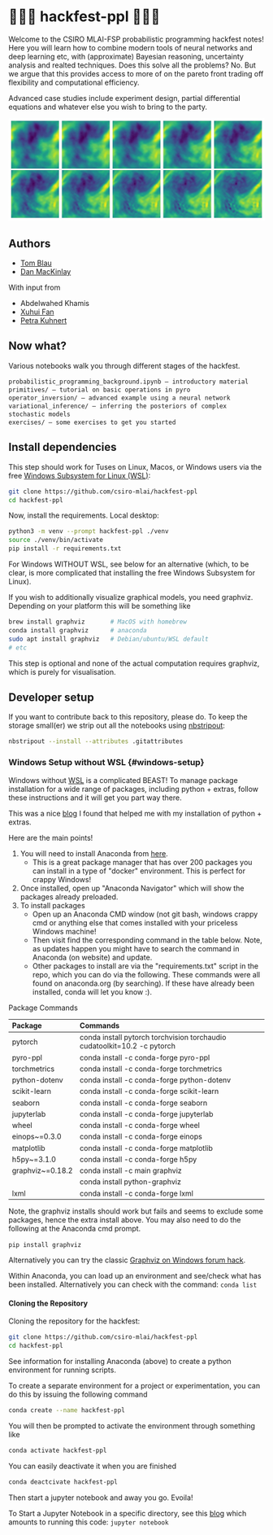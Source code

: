 # 🎰🎰🎰 hackfest-ppl 🎰🎰🎰

Welcome to the CSIRO MLAI-FSP probabilistic programming hackfest notes!
Here you will learn how to combine modern tools of neural networks and deep learning etc, with (approximate) Bayesian reasoning, uncertainty analysis and realted techniques.
Does this solve all the problems? No.
But we argue that this provides access to more of on the pareto front trading off flexibility and computational efficiency.

Advanced case studies include experiment design, partial differential equations and whatever else you wish to bring to the party.

![](operator_inversion/fno_forward_predict_sheet.jpg)


## Authors

- [Tom Blau](https://github.com/singulaire)
- [Dan MacKinlay](https://danmackinlay.name)

With input from

- Abdelwahed Khamis
- [Xuhui Fan](https://xuhuifan.github.io/)
- [Petra Kuhnert](https://people.csiro.au/K/P/Petra-Kuhnert)



## Now what?

Various notebooks walk you through different stages of the hackfest.

```text
probabilistic_programming_background.ipynb — introductory material
primitives/ — tutorial on basic operations in pyro
operator_inversion/ — advanced example using a neural network
variational_inference/ — inferring the posteriors of complex stochastic models
exercises/ — some exercises to get you started
```

## Install dependencies

This step should work for Tuses on Linux, Macos, or Windows users via the free [Windows Subsystem for Linux (WSL)](https://danmackinlay.name/notebook/wsl.html):

```bash
git clone https://github.com/csiro-mlai/hackfest-ppl
cd hackfest-ppl
```

Now, install the requirements.
Local desktop:

```bash
python3 -m venv --prompt hackfest-ppl ./venv
source ./venv/bin/activate
pip install -r requirements.txt
```

For Windows WITHOUT WSL, see below for an alternative (which, to be clear, is more complicated that installing the free Windows Subsystem for Linux).

If you wish to additionally visualize graphical models, you need graphviz.
Depending on your platform this will be something like

```bash
brew install graphviz       # MacOS with homebrew
conda install graphviz      # anaconda
sudo apt install graphviz   # Debian/ubuntu/WSL default
# etc
```

This step is optional and none of the actual computation requires graphviz, which is purely for visualisation.

## Developer setup

If you want to contribute back to this repository, please do.
To keep the storage small(er) we strip out all the notebooks using [nbstripout](https://github.com/kynan/nbstripout):

```bash
nbstripout --install --attributes .gitattributes
```

### Windows Setup without WSL {#windows-setup}

Windows without [WSL](https://danmackinlay.name/notebook/wsl.html) is a complicated BEAST!
To manage package installation for a wide range of packages, including python + extras, follow these instructions and it will get you part way there.

This was a nice [blog](https://medium.com/@bryant.kou/how-to-install-pytorch-on-windows-step-by-step-cc4d004adb2a) I found that helped me with my installation of python + extras.


Here are the main points!

1. You will need to install Anaconda from [here](https://www.anaconda.com/products/individual#windows).
	 - This is a great package manager that has over 200 packages you can install in a type of "docker" environment.  This is perfect for crappy Windows!
2. Once installed, open up "Anaconda Navigator" which will show the packages already preloaded.
3. To install packages
	 - Open up an Anaconda CMD window (not git bash, windows crappy cmd or anything else that comes installed with your priceless Windows machine!
	 - Then visit find the corresponding command in the table below. Note, as updates happen you might have to search the command in Anaconda (on website) and update.
	 - Other packages to install are via the "requirements.txt" script in the repo, which you can do via the following.  These commands were all found on anaconda.org (by searching). If these have already been installed, conda will let you know :).
	
	

Package	Commands

|Package    | Commands                                                                  |
| :----------- | :---------------------------------------------------------------------------|
|pytorch	  |  conda install pytorch torchvision torchaudio cudatoolkit=10.2 -c pytorch |
|pyro-ppl	  |  conda install -c conda-forge pyro-ppl |
|torchmetrics	| conda install -c conda-forge torchmetrics |
|python-dotenv |	conda install -c conda-forge python-dotenv |
|scikit-learn	| conda install -c conda-forge scikit-learn |
|seaborn	| conda install -c conda-forge seaborn |
|jupyterlab	| conda install -c conda-forge jupyterlab |
|wheel	| conda install -c conda-forge wheel |
|einops~=0.3.0	| conda install -c conda-forge einops |
|matplotlib	| conda install -c conda-forge matplotlib |
|h5py~=3.1.0	| conda install -c conda-forge h5py |
|graphviz~=0.18.2	| conda install -c main graphviz |
|                  | conda install python-graphviz |
|lxml | conda install -c conda-forge lxml |

Note, the graphviz installs should work but fails and seems to exclude some packages, hence the extra
install above.  You may also need to do the following at the Anaconda cmd prompt.

`pip install graphviz`

Alternatively you can try the classic [Graphviz on Windows forum hack](https://forum.graphviz.org/t/new-simplified-installation-procedure-on-windows/224).


Within Anaconda, you can load up an environment and see/check what has been installed. Alternatively you
can check with the command: `conda list`

#### Cloning the Repository

Cloning the repository for the hackfest:
```bash
git clone https://github.com/csiro-mlai/hackfest-ppl
cd hackfest-ppl
```

See information for installing Anaconda (above) to create a python environment for running scripts.

To create a separate environment for a project or experimentation, you can do this by issuing the following command
```bash
conda create --name hackfest-ppl
```		
You will then be prompted to activate the environment through something like
```bash
conda activate hackfest-ppl
```

You can easily deactivate it when you are finished
```bash
conda deactcivate hackfest-ppl
```


Then start a jupyter notebook and away you go. Evoila!

To Start a Jupyter Notebook in a specific directory, see this [blog](https://www.dev2qa.com/how-to-start-jupyter-notebook-in-anaconda-python-virtual-environment/) which
amounts to running this code: `jupyter notebook`

